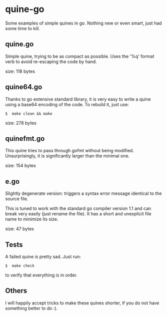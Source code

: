 quine-go
========

Some examples of simple quines in go.
Nothing new or even smart, just had some time to kill.

quine.go
--------

Simple quine, trying to be as compact as possible.
Uses the '%q' format verb to avoid re-escaping the code by hand.

size: 118 bytes

quine64.go
----------

Thanks to go extensive standard library, it is very easy to write a quine
using a base64 encoding of the code. To rebuild it, just use:

    $  make clean && make

size: 278 bytes

quinefmt.go
-----------

This quine tries to pass through gofmt without being modified. Unsurprisingly, it is significantly larger than the minimal one.

size: 154 bytes

e.go
----

Slightly degenerate version: triggers a syntax error message identical to the
source file.

This is tuned to work with the standard go compiler version 1.1 and can break very easily (just rename the file).
It has a short and unexplicit file name to minimize its size.

size: 47 bytes


Tests
-----

A failed quine is pretty sad.
Just run:

    $  make check

to verify that everything is in order.

Others
------

I will happily accept tricks to make these quines shorter, if you do
not have something better to do :).
